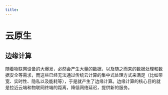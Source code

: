 ```yaml
---
title:
---
```

# 云原生



## 边缘计算

随着物联网设备的大爆发，必然会产生大量的数据，以及随之而来的数据处理和数据安全等需求，而这些已经无法通过传统云计算的集中式处理方式来满足（比如带宽、实时性、隐私以及能耗等），于是就产生了边缘计算。边缘计算的核心目的就是拉近云端和物联网终端的距离，降低网络延迟，提供新的服务。